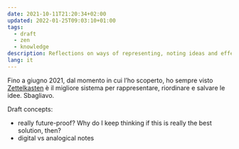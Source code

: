 ```yaml
---
date: 2021-10-11T21:20:34+02:00
updated: 2022-01-25T09:03:10+01:00
tags:
  - draft
  - zen
  - knowledge
description: Reflections on ways of representing, noting ideas and effectively learn and remember concepts.
lang: it
---
```

Fino a giugno 2021, dal momento in cui l’ho scoperto, ho sempre visto [Zettelkasten](Zettelkasten.md) è il migliore sistema per rappresentare, riordinare e salvare le idee. Sbagliavo.

Draft concepts:
- really future-proof? Why do I keep thinking if this is really the best solution, then?
- digital vs analogical notes

